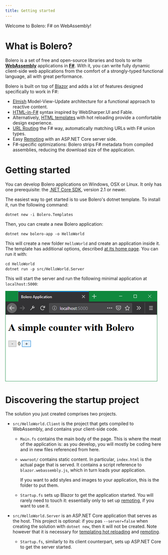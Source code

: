 ```yaml
---
title: Getting started
---
```


Welcome to Bolero: F# on WebAssembly!

# What is Bolero?

Bolero is a set of free and open-source libraries and tools to write [**WebAssembly**](https://webassembly.org/) applications in [**F#**](https://fsharp.org/). With it, you can write fully dynamic client-side web applications from the comfort of a strongly-typed functional language, all with great performance.

Bolero is built on top of [Blazor](https://blazor.net/) and adds a lot of features designed specifically to work in F#:

* [Elmish](Elmish) Model-View-Update architecture for a functional approach to reactive content.
* [HTML-in-F#](HTML) syntax inspired by WebSharper.UI and Fable.
* Alternatively, [HTML templates](Templating) with hot reloading provide a comfortable design experience.
* [URL Routing](Routing) the F# way, automatically matching URLs with F# union types.
* Easy [Remoting](Remoting) with an ASP.NET Core server side.
* F#-specific optimizations: Bolero strips F# metadata from compiled assemblies, reducing the download size of the application.

# Getting started

You can develop Bolero applications on Windows, OSX or Linux. It only has one prerequisite: the [.NET Core SDK](https://dotnet.microsoft.com/download), version 2.1 or newer.

The easiest way to get started is to use Bolero's dotnet template. To install it, run the following command:

```shell
dotnet new -i Bolero.Templates
```

Then, you can create a new Bolero application:

```shell
dotnet new bolero-app -o HelloWorld
```

This will create a new folder `HelloWorld` and create an application inside it. The template has additional options, described [at its home page](https://github.com/fsbolero/Template). You can run it with:

```shell
cd HelloWorld
dotnet run -p src/HelloWorld.Server
```

This will start the server and run the following minimal application at `localhost:5000`:

![Hello World application screenshot](helloworld-browser.png)

# Discovering the startup project

The solution you just created comprises two projects.

* `src/HelloWorld.Client` is the project that gets compiled to WebAssembly, and contains your client-side code.

    * `Main.fs` contains the main body of the page. This is where the meat of the application is: as you develop, you will mostly be coding here and in new files referenced from here.

    * `wwwroot/` contains static content. In particular, `index.html` is the actual page that is served. It contains a script reference to `blazor.webassembly.js`, which in turn loads your application.
    
        If you want to add styles and images to your application, this is the folder to put them.

    * `Startup.fs` sets up Blazor to get the application started. You will rarely need to touch it: essentially only to set up [remoting](Remoting), if you want to use it.

* `src/HelloWorld.Server` is an ASP.NET Core application that serves as the host. This project is optional: if you pas `--server=false` when creating the solution with `dotnet new`, then it will not be created. Note however that it is necessary for [templating hot reloading](Templating#hot-reloading) and [remoting](Remoting).

    * `Startup.fs`, similarly to its client counterpart, sets up ASP.NET Core to get the server started.
